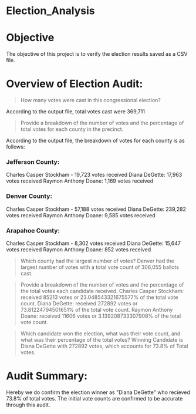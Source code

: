 # Election_Analysis
# Objective
The objective of this project is to verify the election results saved as a CSV file.
# Overview of Election Audit:
> How many votes were cast in this congressional election?

According to the output file, total votes cast were 369,711

> Provide a breakdown of the number of votes and the percentage of total votes for each county in the precinct.

According to the output file, the breakdown of votes for each county is as follows:
### Jefferson County: 
Charles Casper Stockham - 19,723 votes received
Diana DeGette: 17,963 votes received
Raymon Anthony Doane: 1,169 votes received

### Denver County: 
Charles Casper Stockham - 57,188 votes received
Diana DeGette: 239,282 votes received
Raymon Anthony Doane: 9,585 votes received

### Arapahoe County: 
Charles Casper Stockham - 8,302 votes received
Diana DeGette: 15,647 votes received
Raymon Anthony Doane: 852 votes received

> Which county had the largest number of votes?
Denver had the largest number of votes with a total vote count of 306,055 ballots cast.

> Provide a breakdown of the number of votes and the percentage of the total votes each candidate received.
Charles Casper Stockham: received 85213 votes or 23.048543321675577% of the total vote count.
Diana DeGette: received 272892 votes or 73.81224794501651% of the total vote count.
Raymon Anthony Doane: received 11606 votes or 3.139208733307908% of the total vote count.

> Which candidate won the election, what was their vote count, and what was their percentage of the total votes?
Winning Candidate is Diana DeGette with 272892 votes, which accounts for 73.8% of
Total votes.

# Audit Summary: 
Hereby we do confirm the election winner as "Diana DeGette" who recieved 73.8% of total votes. The initial vote counts are confirmed to be accurate through this audit. 
